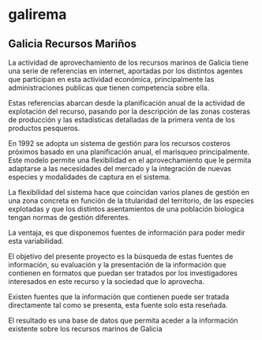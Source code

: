 # galirema

## Galicia Recursos Mariños

La actividad de aprovechamiento de los recursos marinos de Galicia tiene una serie de referencias en internet, aportadas por los distintos agentes que participan en esta actividad económica, principalmente las administraciones publicas que tienen competencia sobre ella.

Estas referencias abarcan desde la planificación anual de la actividad de explotación del recurso, pasando por la descripción de las zonas costeras de producción y las estadísticas detalladas de la primera venta de los productos pesqueros.

En 1992 se adopta un sistema de gestión para los recursos costeros próximos basado en una planificación anual, el marisqueo principalmente. Este modelo permite una flexibilidad en el aprovechamiento que le permita adaptarse a las necesidades del mercado y la integración de nuevas especies y modalidades de captura en el sistema.

La flexibilidad del sistema hace que coincidan varios planes de gestión en una zona concreta en función de la titularidad del territorio, de las especies explotadas y que los distintos asentamientos de una población biologica tengan normas de gestión diferentes.

La ventaja, es que disponemos fuentes de información para poder medir esta variabilidad.

El objetivo del presente proyecto es la búsqueda de estas fuentes de información, su evaluación y la presentación de la información que contienen en formatos que puedan ser tratados por los investigadores interesados en este recurso y la sociedad que lo aprovecha.

Existen fuentes que la información que contienen puede ser tratada directamente tal como se presenta, esta fuente solo esta reseñada.

El resultado es una base de datos que permita aceder a la información existente sobre los recursos marinos de Galicia

